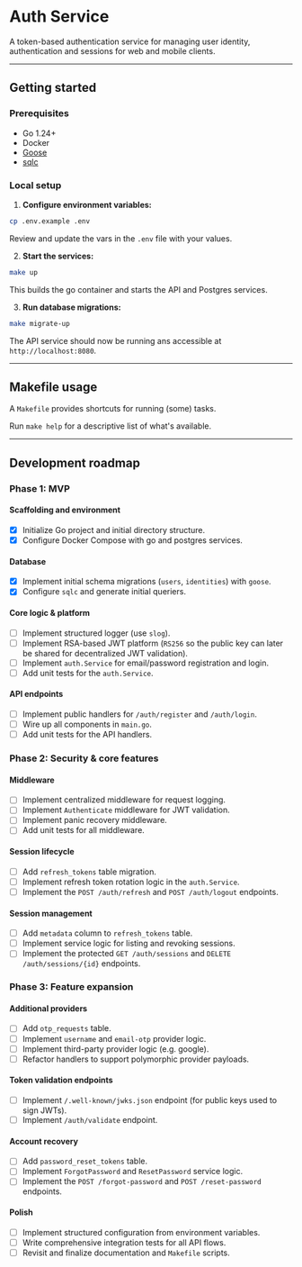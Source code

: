 # Auth Service

A token-based authentication service for managing user identity, authentication and sessions for web and mobile clients.

***

## Getting started

### Prerequisites

* Go 1.24+
* Docker
* [Goose](https://github.com/pressly/goose)
* [sqlc](https://sqlc.dev/)

### Local setup

1. **Configure environment variables:**
  ```sh
  cp .env.example .env
  ```
  Review and update the vars in the `.env` file with your values.

2. **Start the services:**
  ```sh
  make up
  ```
  This builds the go container and starts the API and Postgres services.

3. **Run database migrations:**
  ```sh
  make migrate-up
  ```

The API service should now be running ans accessible at `http://localhost:8080`.

*** 

## Makefile usage

A `Makefile` provides shortcuts for running (some) tasks.

Run `make help` for a descriptive list of what's available.

***

## Development roadmap

### Phase 1: MVP

#### Scaffolding and environment
- [x] Initialize Go project and initial directory structure.
- [x] Configure Docker Compose with go and postgres services.

#### Database
- [x] Implement initial schema migrations (`users`, `identities`) with `goose`.
- [x] Configure `sqlc` and generate initial queriers.

#### Core logic & platform
- [ ] Implement structured logger (use `slog`).
- [ ] Implement RSA-based JWT platform (`RS256` so the public key can later be shared for decentralized JWT validation).
- [ ] Implement `auth.Service` for email/password registration and login.
- [ ] Add unit tests for the `auth.Service`.

#### API endpoints
- [ ] Implement public handlers for `/auth/register` and `/auth/login`.
- [ ] Wire up all components in `main.go`.
- [ ] Add unit tests for the API handlers.

### Phase 2: Security & core features

#### Middleware
- [ ] Implement centralized middleware for request logging.
- [ ] Implement `Authenticate` middleware for JWT validation.
- [ ] Implement panic recovery middleware.
- [ ] Add unit tests for all middleware.

#### Session lifecycle
- [ ] Add `refresh_tokens` table migration.
- [ ] Implement refresh token rotation logic in the `auth.Service`.
- [ ] Implement the `POST /auth/refresh` and `POST /auth/logout` endpoints.

#### Session management
- [ ] Add `metadata` column to `refresh_tokens` table.
- [ ] Implement service logic for listing and revoking sessions.
- [ ] Implement the protected `GET /auth/sessions` and `DELETE /auth/sessions/{id}` endpoints.

### Phase 3: Feature expansion

#### Additional providers
- [ ] Add `otp_requests` table.
- [ ] Implement `username` and `email-otp` provider logic.
- [ ] Implement third-party provider logic (e.g. google).
- [ ] Refactor handlers to support polymorphic provider payloads.

#### Token validation endpoints
- [ ] Implement `/.well-known/jwks.json` endpoint (for public keys used to sign JWTs).
- [ ] Implement `/auth/validate` endpoint.

#### Account recovery
- [ ] Add `password_reset_tokens` table.
- [ ] Implement `ForgotPassword` and `ResetPassword` service logic.
- [ ] Implement the `POST /forgot-password` and `POST /reset-password` endpoints.

#### Polish
- [ ] Implement structured configuration from environment variables.
- [ ] Write comprehensive integration tests for all API flows.
- [ ] Revisit and finalize documentation and `Makefile` scripts.
